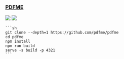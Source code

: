 ### [PDFME](https://github.com/pdfme/pdfme)

![](https://img.shields.io/github/license//pdfme/pdfme?label=&style=flat-square) [![](https://img.shields.io/github/last-commit/scillidan/pdfme/main?label=&style=flat-square)](https://github.com/scillidan/pdfme)

````{tab} From source
```sh
git clone --depth=1 https://github.com/pdfme/pdfme
cd pdfme
npm install
npm run build
serve -s build -p 4321
```
````